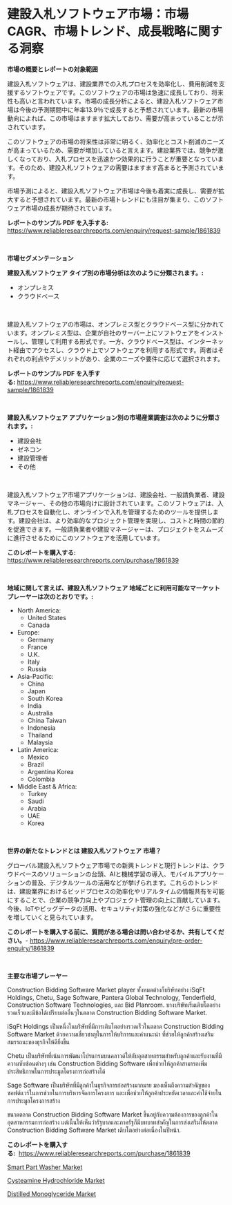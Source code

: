 <p><h1>建設入札ソフトウェア市場：市場CAGR、市場トレンド、成長戦略に関する洞察</h1></p><p><strong>市場の概要とレポートの対象範囲</strong></p>
<p><p>建設入札ソフトウェアは、建設業界での入札プロセスを効率化し、費用削減を支援するソフトウェアです。このソフトウェアの市場は急速に成長しており、将来性も高いと言われています。市場の成長分析によると、建設入札ソフトウェア市場は今後の予測期間中に年率13.9％で成長すると予想されています。最新の市場動向によれば、この市場はますます拡大しており、需要が高まっていることが示されています。</p><p>このソフトウェアの市場の将来性は非常に明るく、効率化とコスト削減のニーズが高まっているため、需要が増加していると言えます。建設業界では、競争が激しくなっており、入札プロセスを迅速かつ効果的に行うことが重要となっています。そのため、建設入札ソフトウェアの需要はますます高まると予測されています。</p><p>市場予測によると、建設入札ソフトウェア市場は今後も着実に成長し、需要が拡大すると予想されています。最新の市場トレンドにも注目が集まり、このソフトウェア市場の成長が期待されています。</p></p>
<p><strong>レポートのサンプル PDF を入手する:</strong> <a href="https://www.reliableresearchreports.com/enquiry/request-sample/1861839">https://www.reliableresearchreports.com/enquiry/request-sample/1861839</a></p>
<p>&nbsp;</p>
<p><strong>市場セグメンテーション</strong></p>
<p><strong>建設入札ソフトウェア タイプ別の市場分析は次のように分類されます。:</strong></p>
<p><ul><li>オンプレミス</li><li>クラウドベース</li></ul></p>
<p>&nbsp;</p>
<p><p>建設入札ソフトウェアの市場は、オンプレミス型とクラウドベース型に分かれています。オンプレミス型は、企業が自社のサーバー上にソフトウェアをインストールし、管理して利用する形式です。一方、クラウドベース型は、インターネット経由でアクセスし、クラウド上でソフトウェアを利用する形式です。両者はそれぞれの利点やデメリットがあり、企業のニーズや要件に応じて選択されます。</p></p>
<p><strong>レポートのサンプル PDF を入手する:</strong>&nbsp;<a href="https://www.reliableresearchreports.com/enquiry/request-sample/1861839">https://www.reliableresearchreports.com/enquiry/request-sample/1861839</a></p>
<p>&nbsp;</p>
<p><strong> 建設入札ソフトウェア アプリケーション別の市場産業調査は次のように分類されます。:</strong></p>
<p><ul><li>建設会社</li><li>ゼネコン</li><li>建設管理者</li><li>その他</li></ul></p>
<p>&nbsp;</p>
<p><p>建設入札ソフトウェア市場アプリケーションは、建設会社、一般請負業者、建設マネージャー、その他の市場向けに設計されています。このソフトウェアは、入札プロセスを自動化し、オンラインで入札を管理するためのツールを提供します。建設会社は、より効率的なプロジェクト管理を実現し、コストと時間の節約を促進できます。一般請負業者や建設マネージャーは、プロジェクトをスムーズに進行させるためにこのソフトウェアを活用しています。</p></p>
<p><strong>このレポートを購入する:</strong>&nbsp; <a href="https://www.reliableresearchreports.com/purchase/1861839">https://www.reliableresearchreports.com/purchase/1861839</a></p>
<p>&nbsp;</p>
<p><strong>地域に関して言えば、建設入札ソフトウェア 地域ごとに利用可能なマーケットプレーヤーは次のとおりです。:</strong></p>
<p><ul>
    <li>
        North America:
        <ul>
            <li>United States</li>
            <li>Canada</li>
        </ul>
    </li>
    <li>
        Europe:
        <ul>
            <li>Germany</li>
            <li>France</li>
            <li>U.K.</li>
            <li>Italy</li>
            <li>Russia</li>
        </ul>
    </li>
    <li>
        Asia-Pacific:
        <ul>
            <li>China</li>
            <li>Japan</li>
            <li>South Korea</li>
            <li>India</li>
            <li>Australia</li>
            <li>China Taiwan</li>
            <li>Indonesia</li>
            <li>Thailand</li>
            <li>Malaysia</li>
        </ul>
    </li>
    <li>
        Latin America:
        <ul>
            <li>Mexico</li>
            <li>Brazil</li>
            <li>Argentina Korea</li>
            <li>Colombia</li>
        </ul>
    </li>
    <li>
        Middle East & Africa:
        <ul>
            <li>Turkey</li>
            <li>Saudi</li>
            <li>Arabia</li>
            <li>UAE</li>
            <li>Korea</li>
        </ul>
    </li>
    </ul></p>
<p>&nbsp;</p>
<p><strong>世界の新たなトレンドとは 建設入札ソフトウェア 市場？</strong></p>
<p><p>グローバル建設入札ソフトウェア市場での新興トレンドと現行トレンドは、クラウドベースのソリューションの台頭、AIと機械学習の導入、モバイルアプリケーションの普及、デジタルツールの活用などが挙げられます。これらのトレンドは、建設業界におけるビッドプロセスの効率化やリアルタイムの情報共有を可能にすることで、企業の競争力向上やプロジェクト管理の向上に貢献しています。今後、IoTやビッグデータの活用、セキュリティ対策の強化などがさらに重要性を増していくと見られています。</p></p>
<p><strong>このレポートを購入する前に、質問がある場合は問い合わせるか、共有してください。</strong>- <a href="https://www.reliableresearchreports.com/enquiry/pre-order-enquiry/1861839">https://www.reliableresearchreports.com/enquiry/pre-order-enquiry/1861839</a></p>
<p>&nbsp;</p>
<p><strong>主要な市場プレーヤー</strong></p>
<p><p>Construction Bidding Software Market player ทั้งหมดต่างก็บริษัทอย่าง iSqFt Holdings, Chetu, Sage Software, Pantera Global Technology, Tenderfield, Construction Software Technologies, และ Bid Planroom. บางบริษัทเริ่มเติบโตอย่างรวดเร็วและมีข้อได้เปรียบต่ออื่นๆในตลาด Construction Bidding Software Market.</p><p>iSqFt Holdings เป็นหนึ่งในบริษัทที่มีการเติบโตอย่างรวดเร็วในตลาด Construction Bidding Software Market ด้วยความเชี่ยวชาญในการให้บริการและคำแนะนำ ที่ช่วยให้ลูกค้าสร้างเสริมสมรรถนะของธุรกิจให้ดียิ่งขึ้น</p><p>Chetu เป็นบริษัทที่เน้นการพัฒนาโปรแกรมบนคลาวด์ให้กับอุตสาหกรรมสำหรับลูกค้าและรับงานที่มีความซับซ้อนต่างๆ เช่น Construction Bidding Software เพื่อช่วยให้ลูกค้าสามารถเพิ่มประสิทธิภาพในการประมูลโครงการก่อสร้างได้</p><p>Sage Software เป็นบริษัทที่มีลูกค้าในธุรกิจการก่อสร้างมากมาย มองเห็นถึงความสำคัญของซอฟต์แวร์ในการช่วยในการบริหารจัดการโครงการ และเพื่อช่วยให้ลูกค้าประหยัดเวลาและค่าใช้จ่ายในการประมูลโครงการสร้าง</p><p>ขนาดตลาด Construction Bidding Software Market ขึ้นอยู่กับความต้องการของลูกค้าในอุตสาหกรรมการก่อสร้าง แต่เนื้นให้เห็นว่ารัฐบาลและภาครัฐก็มีบทบาทสำคัญในการส่งเสริมให้ตลาด Construction Bidding Software Market เติบโตอย่างต่อเนื่องในปีหน้า.</p></p>
<p><strong>このレポートを購入する:</strong>&nbsp;&nbsp;<a href="https://www.reliableresearchreports.com/purchase/1861839">https://www.reliableresearchreports.com/purchase/1861839</a></p>
<p><p><a href="https://view.publitas.com/reportprime-1/smart-part-washer-market-size-and-growth-market-segmentation-regional-and-country-breakdowns-and-market-trends-for-period-from-2023-2030/">Smart Part Washer Market</a></p><p><a href="https://view.publitas.com/reportprime-1/cysteamine-hydrochloride-market-size-2023-2030-global-industrial-analysis-key-geographical-regions-market-share-top-key-players-product-types-and-forecast-research-report/">Cysteamine Hydrochloride Market</a></p><p><a href="https://github.com/Angelnienowdseej3e45z3p8c/Market-Research-Report-List-1/blob/main/distilled-monoglyceride-market.md">Distilled Monoglyceride Market</a></p></p>